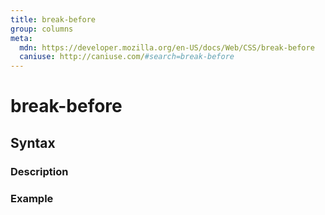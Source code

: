 ```yaml
---
title: break-before
group: columns
meta:
  mdn: https://developer.mozilla.org/en-US/docs/Web/CSS/break-before
  caniuse: http://caniuse.com/#search=break-before
---
```


# break-before
<!--- Introduction for break-before, keep it brief and set the overall context -->

## Syntax
<!--- Introduce the various syntax for break-before -->

### Description
<!--- For each major section of syntax, provide a description explaining its usage further -->

### Example
<!--- Provide code examples for the syntax block you're currently describing -->